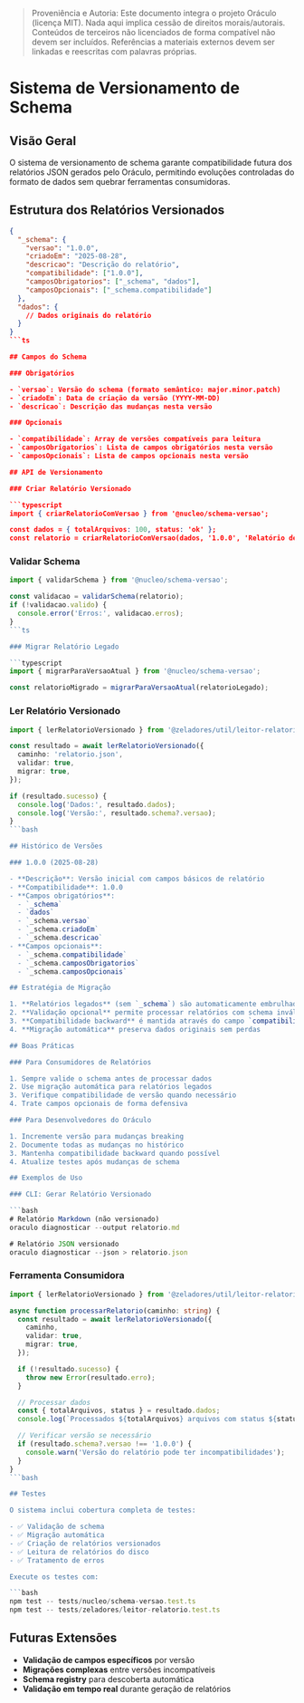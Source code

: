 > Proveniência e Autoria: Este documento integra o projeto Oráculo (licença MIT).
> Nada aqui implica cessão de direitos morais/autorais.
> Conteúdos de terceiros não licenciados de forma compatível não devem ser incluídos.
> Referências a materiais externos devem ser linkadas e reescritas com palavras próprias.

# Sistema de Versionamento de Schema

## Visão Geral

O sistema de versionamento de schema garante compatibilidade futura dos relatórios JSON gerados pelo Oráculo, permitindo evoluções controladas do formato de dados sem quebrar ferramentas consumidoras.

## Estrutura dos Relatórios Versionados

````json
{
  "_schema": {
    "versao": "1.0.0",
    "criadoEm": "2025-08-28",
    "descricao": "Descrição do relatório",
    "compatibilidade": ["1.0.0"],
    "camposObrigatorios": ["_schema", "dados"],
    "camposOpcionais": ["_schema.compatibilidade"]
  },
  "dados": {
    // Dados originais do relatório
  }
}
```ts

## Campos do Schema

### Obrigatórios

- `versao`: Versão do schema (formato semântico: major.minor.patch)
- `criadoEm`: Data de criação da versão (YYYY-MM-DD)
- `descricao`: Descrição das mudanças nesta versão

### Opcionais

- `compatibilidade`: Array de versões compatíveis para leitura
- `camposObrigatorios`: Lista de campos obrigatórios nesta versão
- `camposOpcionais`: Lista de campos opcionais nesta versão

## API de Versionamento

### Criar Relatório Versionado

```typescript
import { criarRelatorioComVersao } from '@nucleo/schema-versao';

const dados = { totalArquivos: 100, status: 'ok' };
const relatorio = criarRelatorioComVersao(dados, '1.0.0', 'Relatório de diagnóstico');
````

### Validar Schema

````typescript
import { validarSchema } from '@nucleo/schema-versao';

const validacao = validarSchema(relatorio);
if (!validacao.valido) {
  console.error('Erros:', validacao.erros);
}
```ts

### Migrar Relatório Legado

```typescript
import { migrarParaVersaoAtual } from '@nucleo/schema-versao';

const relatorioMigrado = migrarParaVersaoAtual(relatorioLegado);
````

### Ler Relatório Versionado

````typescript
import { lerRelatorioVersionado } from '@zeladores/util/leitor-relatorio';

const resultado = await lerRelatorioVersionado({
  caminho: 'relatorio.json',
  validar: true,
  migrar: true,
});

if (resultado.sucesso) {
  console.log('Dados:', resultado.dados);
  console.log('Versão:', resultado.schema?.versao);
}
```bash

## Histórico de Versões

### 1.0.0 (2025-08-28)

- **Descrição**: Versão inicial com campos básicos de relatório
- **Compatibilidade**: 1.0.0
- **Campos obrigatórios**:
  - `_schema`
  - `dados`
  - `_schema.versao`
  - `_schema.criadoEm`
  - `_schema.descricao`
- **Campos opcionais**:
  - `_schema.compatibilidade`
  - `_schema.camposObrigatorios`
  - `_schema.camposOpcionais`

## Estratégia de Migração

1. **Relatórios legados** (sem `_schema`) são automaticamente embrulhados na versão atual
2. **Validação opcional** permite processar relatórios com schema inválido
3. **Compatibilidade backward** é mantida através do campo `compatibilidade`
4. **Migração automática** preserva dados originais sem perdas

## Boas Práticas

### Para Consumidores de Relatórios

1. Sempre valide o schema antes de processar dados
2. Use migração automática para relatórios legados
3. Verifique compatibilidade de versão quando necessário
4. Trate campos opcionais de forma defensiva

### Para Desenvolvedores do Oráculo

1. Incremente versão para mudanças breaking
2. Documente todas as mudanças no histórico
3. Mantenha compatibilidade backward quando possível
4. Atualize testes após mudanças de schema

## Exemplos de Uso

### CLI: Gerar Relatório Versionado

```bash
# Relatório Markdown (não versionado)
oraculo diagnosticar --output relatorio.md

# Relatório JSON versionado
oraculo diagnosticar --json > relatorio.json
````

### Ferramenta Consumidora

````typescript
import { lerRelatorioVersionado } from '@zeladores/util/leitor-relatorio';

async function processarRelatorio(caminho: string) {
  const resultado = await lerRelatorioVersionado({
    caminho,
    validar: true,
    migrar: true,
  });

  if (!resultado.sucesso) {
    throw new Error(resultado.erro);
  }

  // Processar dados
  const { totalArquivos, status } = resultado.dados;
  console.log(`Processados ${totalArquivos} arquivos com status ${status}`);

  // Verificar versão se necessário
  if (resultado.schema?.versao !== '1.0.0') {
    console.warn('Versão do relatório pode ter incompatibilidades');
  }
}
```bash

## Testes

O sistema inclui cobertura completa de testes:

- ✅ Validação de schema
- ✅ Migração automática
- ✅ Criação de relatórios versionados
- ✅ Leitura de relatórios do disco
- ✅ Tratamento de erros

Execute os testes com:

```bash
npm test -- tests/nucleo/schema-versao.test.ts
npm test -- tests/zeladores/leitor-relatorio.test.ts
````

## Futuras Extensões

- **Validação de campos específicos** por versão
- **Migrações complexas** entre versões incompatíveis
- **Schema registry** para descoberta automática
- **Validação em tempo real** durante geração de relatórios
